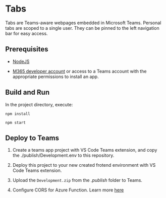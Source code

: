 # Tabs

Tabs are Teams-aware webpages embedded in Microsoft Teams. Personal tabs are scoped to a single user. They can be pinned to the left navigation bar for easy access.

## Prerequisites
-  [NodeJS](https://nodejs.org/en/)

-  [M365 developer account](https://docs.microsoft.com/en-us/microsoftteams/platform/concepts/build-and-test/prepare-your-o365-tenant) or access to a Teams account with the appropriate permissions to install an app.

## Build and Run

In the project directory, execute:

`npm install`

`npm start`

## Deploy to Teams

1) Create a teams app project with VS Code Teams extension, and copy the ./publish/Development.env to this repository.

1) Deploy this project to your new created frotend environment with VS Code Teams extension.

1) Upload the `Development.zip` from the *.publish* folder to Teams.

1) Configure CORS for Azure Function. Learn more [here](https://www.c-sharpcorner.com/article/handling-cors-in-azure-function/)
